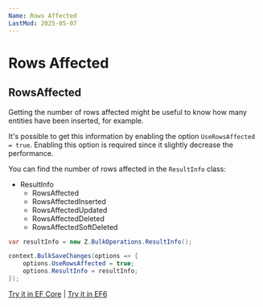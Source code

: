 ```yaml
---
Name: Rows Affected
LastMod: 2025-05-07
---
```


# Rows Affected

## RowsAffected

Getting the number of rows affected might be useful to know how many entities have been inserted, for example.

It's possible to get this information by enabling the option `UseRowsAffected = true`. Enabling this option is required since it slightly decrease the performance.

You can find the number of rows affected in the `ResultInfo` class:

- ResultInfo
   - RowsAffected
   - RowsAffectedInserted
   - RowsAffectedUpdated
   - RowsAffectedDeleted
   - RowsAffectedSoftDeleted

```csharp
var resultInfo = new Z.BulkOperations.ResultInfo();

context.BulkSaveChanges(options => {
	options.UseRowsAffected = true;
	options.ResultInfo = resultInfo;
});
```

[Try it in EF Core](https://dotnetfiddle.net/PeKp75) | [Try it in EF6](https://dotnetfiddle.net/ZZdWD9)